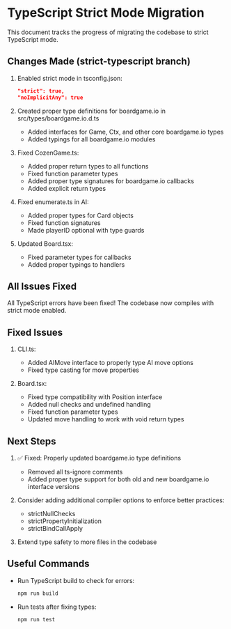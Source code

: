 # TypeScript Strict Mode Migration

This document tracks the progress of migrating the codebase to strict TypeScript mode.

## Changes Made (strict-typescript branch)

1. Enabled strict mode in tsconfig.json:
   ```json
   "strict": true,
   "noImplicitAny": true
   ```

2. Created proper type definitions for boardgame.io in src/types/boardgame.io.d.ts
   - Added interfaces for Game, Ctx, and other core boardgame.io types
   - Added typings for all boardgame.io modules

3. Fixed CozenGame.ts:
   - Added proper return types to all functions
   - Fixed function parameter types
   - Added proper type signatures for boardgame.io callbacks
   - Added explicit return types

4. Fixed enumerate.ts in AI:
   - Added proper types for Card objects
   - Fixed function signatures
   - Made playerID optional with type guards

5. Updated Board.tsx:
   - Fixed parameter types for callbacks
   - Added proper typings to handlers

## All Issues Fixed

All TypeScript errors have been fixed! The codebase now compiles with strict mode enabled.

## Fixed Issues

1. CLI.ts:
   - Added AIMove interface to properly type AI move options
   - Fixed type casting for move properties

2. Board.tsx:
   - Fixed type compatibility with Position interface
   - Added null checks and undefined handling
   - Fixed function parameter types
   - Updated move handling to work with void return types

## Next Steps

1. ✅ Fixed: Properly updated boardgame.io type definitions
   - Removed all ts-ignore comments
   - Added proper type support for both old and new boardgame.io interface versions

2. Consider adding additional compiler options to enforce better practices:
   - strictNullChecks
   - strictPropertyInitialization
   - strictBindCallApply

3. Extend type safety to more files in the codebase

## Useful Commands

- Run TypeScript build to check for errors:
  ```bash
  npm run build
  ```

- Run tests after fixing types:
  ```bash
  npm run test
  ```